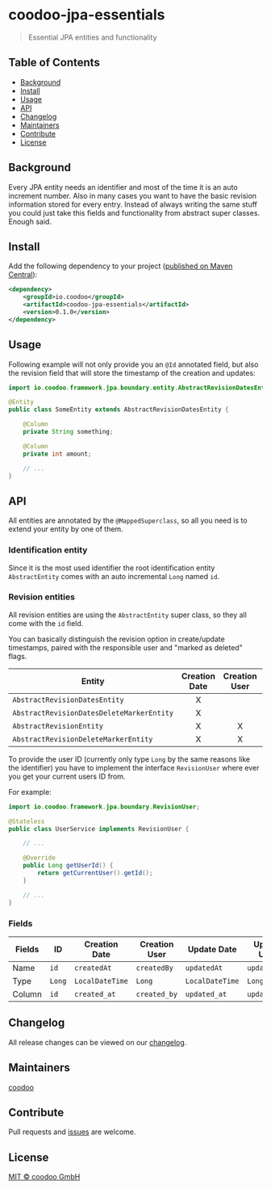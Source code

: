 # coodoo-jpa-essentials

> Essential JPA entities and functionality

## Table of Contents

- [Background](#background)
- [Install](#install)
- [Usage](#usage)
- [API](#api)
- [Changelog](#changelog)
- [Maintainers](#maintainers)
- [Contribute](#contribute)
- [License](#license)

## Background

Every JPA entity needs an identifier and most of the time it is an auto increment number. Also in many cases you want to have the basic revision information stored for every entry.
Instead of always writing the same stuff you could just take this fields and functionality from abstract super classes. Enough said.


## Install

Add the following dependency to your project ([published on Maven Central](http://search.maven.org/#artifactdetails%7Cio.coodoo%7Ccoodoo-jpa-essentials%7C0.1.0%7Cjar)):

```xml
<dependency>
    <groupId>io.coodoo</groupId>
    <artifactId>coodoo-jpa-essentials</artifactId>
    <version>0.1.0</version>
</dependency>
```

## Usage

Following example will not only provide you an `@Id` annotated field, but also the revision field that will store the timestamp of the creation and updates:

```java
import io.coodoo.framework.jpa.boundary.entity.AbstractRevisionDatesEntity;

@Entity
public class SomeEntity extends AbstractRevisionDatesEntity {

    @Column
    private String something;

    @Column
    private int amount;

    // ...
}
```


## API

All entities are annotated by the `@MappedSuperclass`, so all you need is to extend your entity by one of them.

### Identification entity

Since it is the most used identifier the root identification entity `AbstractEntity` comes with an auto incremental `Long` named `id`.

### Revision entities

All revision entities are using the `AbstractEntity` super class, so they all come with the `id` field.

You can basically distinguish the revision option in create/update timestamps, paired with the responsible user and "marked as deleted" flags.


| Entity                                    | Creation Date | Creation User | Update Date | Update User | Deletion Date | Deletion User |
|-------------------------------------------|:-------------:|:-------------:|:-----------:|:-----------:|:-------------:|:-------------:|
| `AbstractRevisionDatesEntity`             |       X       |               |      X      |             |               |               |
| `AbstractRevisionDatesDeleteMarkerEntity` |       X       |               |      X      |             |      X        |               |
| `AbstractRevisionEntity`                  |       X       |       X       |      X      |      X      |               |               |
| `AbstractRevisionDeleteMarkerEntity`      |       X       |       X       |      X      |      X      |      X        |      X        |

To provide the user ID (currently only type `Long` by the same reasons like the identifier) you have to implement the interface `RevisionUser` where ever you get your current users ID from.

For example:

```java
import io.coodoo.framework.jpa.boundary.RevisionUser;

@Stateless
public class UserService implements RevisionUser {

    // ...

    @Override
    public Long getUserId() {
        return getCurrentUser().getId();
    }

    // ...
}
```

### Fields

| Fields      | ID     | Creation Date   | Creation User   | Update Date     | Update User   | Deletion Date   | Deletion User   |
|-------------|--------|-----------------|-----------------|-----------------|---------------|-----------------|-----------------|
| Name        | `id`   | `createdAt`     | `createdBy`     | `updatedAt`     | `updatedBy`   | `deletedAt`     | `deletedBy`     |
| Type        | `Long` | `LocalDateTime` | `Long`          | `LocalDateTime` | `Long`        | `LocalDateTime` | `Long`          |
| Column      | `id`   | `created_at`    | `created_by`    | `updated_at`    | `updated_by`  | `deleted_at`    | `deleted_by`    |


## Changelog

All release changes can be viewed on our [changelog](./CHANGELOG.md).

## Maintainers

[coodoo](https://github.com/orgs/coodoo-io/people)

## Contribute

Pull requests and [issues](https://github.com/coodoo-io/coodoo-jpa-essentials/issues) are welcome.

## License

[MIT © coodoo GmbH](./LICENSE)
